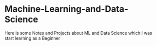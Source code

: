 # Machine-Learning-and-Data-Science
Here is some Notes and Projects about ML and Data Science which I was start learning as a Beginner
